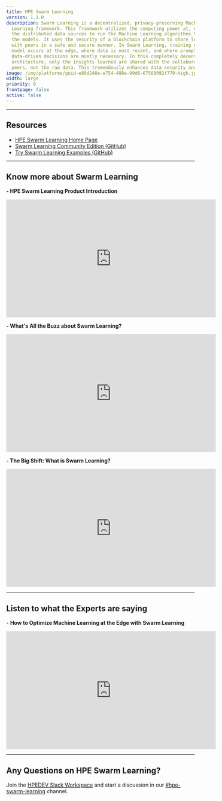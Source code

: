 ```yaml
---
title: HPE Swarm Learning
version: 1.1.0
description: Swarm Learning is a decentralized, privacy-preserving Machine
  Learning framework. This framework utilizes the computing power at, or near,
  the distributed data sources to run the Machine Learning algorithms that train
  the models. It uses the security of a blockchain platform to share learnings
  with peers in a safe and secure manner. In Swarm Learning, training of the
  model occurs at the edge, where data is most recent, and where prompt,
  data-driven decisions are mostly necessary. In this completely decentralized
  architecture, only the insights learned are shared with the collaborating ML
  peers, not the raw data. This tremendously enhances data security and privacy.
image: /img/platforms/guid-e80d248e-e754-498e-99d6-67508092f779-high.jpg
width: large
priority: 0
frontpage: false
active: false
---
```

- - -

## Resources[](https://www.hpe.com/us/en/solutions/artificial-intelligence/swarm-learning.html)

* [H﻿PE Swarm Learning Home Page](https://www.hpe.com/us/en/solutions/artificial-intelligence/swarm-learning.html)
* [Swarm Learning Community Edition (GitHub)](https://github.com/HewlettPackard/swarm-learning)
* [Try Swarm Learning Examples (GitHub)](https://github.com/HewlettPackard/swarm-learning/tree/master/examples)



- - -

## Know more about Swarm Learning

**\-﻿ HPE Swarm Learning Product Introduction**

<iframe width="560" height="315" src="https://www.youtube.com/embed/8TfxmXBjEZA" title="YouTube video player" frameborder="0" allow="accelerometer; autoplay; clipboard-write; encrypted-media; gyroscope; picture-in-picture" allowfullscreen></iframe>

**\-﻿ What's All the Buzz about Swarm Learning?**

<iframe width="560" height="315" src="https://www.youtube.com/embed/JqwjyENd89I" title="YouTube video player" frameborder="0" allow="accelerometer; autoplay; clipboard-write; encrypted-media; gyroscope; picture-in-picture" allowfullscreen></iframe>

**\-﻿ The Big Shift: What is Swarm Learning?**

<iframe width="560" height="315" src="https://www.youtube.com/embed/6Fep6Lw5t-U" title="YouTube video player" frameborder="0" allow="accelerometer; autoplay; clipboard-write; encrypted-media; gyroscope; picture-in-picture" allowfullscreen></iframe>





- - -

## Listen to what the Experts are saying

\-﻿ **How to Optimize Machine Learning at the Edge with Swarm Learning**

<iframe width="560" height="315" src="https://www.youtube.com/embed/paBt6nvyTHQ" title="YouTube video player" frameborder="0" allow="accelerometer; autoplay; clipboard-write; encrypted-media; gyroscope; picture-in-picture" allowfullscreen></iframe>





- - -

## Any Questions on HPE Swarm Learning?

J﻿oin the [HPEDEV Slack Workspace](https://slack.hpedev.io/) and start a discussion in our [\#hpe-swarm-learning](https://hpedev.slack.com/archives/C04A5DK9TUK) channel.